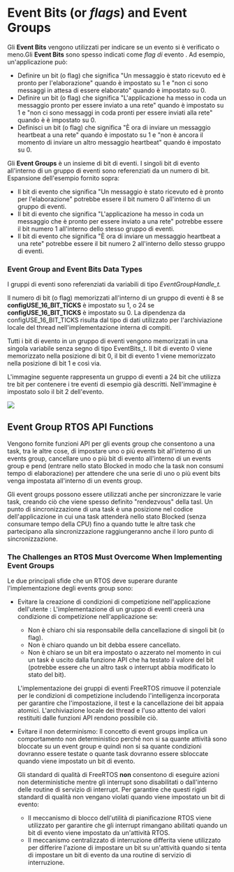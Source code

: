 # Event Bits (or *flags*) and Event Groups

Gli **Event Bits** vengono utilizzati per indicare se un evento si è verificato o meno.Gli  **Event Bits** sono spesso indicati come *flag di* evento . Ad esempio, un'applicazione può:

* Definire un bit (o flag) che significa "Un messaggio è stato ricevuto ed è  pronto per l'elaborazione" quando è impostato su 1 e "non ci sono  messaggi in attesa di essere elaborato" quando è impostato su 0.
* Definire un bit (o flag) che significa "L'applicazione ha messo in coda un  messaggio pronto per essere inviato a una rete" quando è impostato su 1 e "non ci sono messaggi in coda pronti per essere inviati alla rete"  quando è è impostato su 0. 	
* Definisci un bit (o flag) che significa "È ora di inviare un messaggio heartbeat a una rete" quando è impostato su 1 e "non è ancora il momento di inviare un altro messaggio heartbeat" quando è impostato su 0. 

Gli **Event Groups** è un insieme di bit di eventi. I singoli bit di evento all'interno di un gruppo di eventi sono referenziati da un numero di bit. Espansione dell'esempio fornito sopra:

* Il bit di evento che significa "Un messaggio è stato ricevuto ed è pronto  per l'elaborazione" potrebbe essere il bit numero 0 all'interno di un  gruppo di eventi. 	
* Il bit di evento che significa "L'applicazione ha messo in coda un  messaggio che è pronto per essere inviato a una rete" potrebbe essere il bit numero 1 all'interno dello stesso gruppo di eventi. 	
* Il bit di evento che significa "È ora di inviare un messaggio heartbeat a  una rete" potrebbe essere il bit numero 2 all'interno dello stesso  gruppo di eventi. 

### Event Group and Event Bits Data Types

I gruppi di eventi sono referenziati da variabili di tipo *EventGroupHandle_t.*

Il numero di bit (o flag) memorizzati all'interno di un gruppo di eventi è 8 se **configUSE_16_BIT_TICKS**  è impostato su 1, o 24 se **configUSE_16_BIT_TICKS** è impostato su 0. La  dipendenza da configUSE_16_BIT_TICKS risulta dal tipo di dati utilizzato per l'archiviazione locale del thread nell'implementazione interna di  compiti.

Tutti i bit di evento in un gruppo di eventi vengono memorizzati in una singola variabile senza segno di tipo EventBits_t. Il bit di evento 0 viene memorizzato nella posizione di bit 0, il bit di  evento 1 viene memorizzato nella posizione di bit 1 e così via.

L'immagine seguente rappresenta un gruppo di eventi a 24 bit che utilizza tre bit  per contenere i tre eventi di esempio già descritti. Nell'immagine è impostato solo il bit 2 dell'evento.

![](https://www.freertos.org/fr-content-src/uploads/2018/07/24-bit-event-group.gif)

## Event Group RTOS API Functions

Vengono fornite funzioni API per gli events group che consentono a una task, tra le altre cose, di impostare uno o più events bit all'interno di un events group, cancellare uno o più bit di evento all'interno di un events group e pend (entrare nello stato Blocked in modo che la task non consumi tempo di elaborazione) per attendere che una serie di uno o più event bits venga impostata all'interno di un events group.

Gli event groups possono essere utilizzati anche per sincronizzare le varie task, creando ciò che viene spesso definito "rendezvous" della tasl. Un punto di sincronizzazione di una task è una posizione nel codice  dell'applicazione in cui una task  attenderà nello stato Blocked  (senza consumare tempo della CPU) fino a quando tutte le altre task che partecipano alla sincronizzazione raggiungeranno anche il loro punto di sincronizzazione.

### The Challenges an RTOS Must Overcome When Implementing Event Groups 

Le due principali sfide che un RTOS deve superare durante l'implementazione degli events group sono:

* Evitare la creazione di condizioni di competizione nell'applicazione dell'utente :  L'implementazione di un gruppo di eventi creerà una condizione di competizione nell'applicazione se: 

  * Non è chiaro chi sia responsabile della cancellazione di singoli bit (o flag). 
  * Non è chiaro quando un bit debba essere cancellato.
  * Non è chiaro se un bit era impostato o azzerato nel momento in cui un task è uscito dalla funzione API che ha testato il valore del bit (potrebbe  essere che un altro task o interrupt abbia modificato lo stato del bit).

  L'implementazione dei gruppi di eventi FreeRTOS rimuove il potenziale per le condizioni  di competizione includendo l'intelligenza incorporata per garantire che  l'impostazione, il test e la cancellazione dei bit appaia atomici. L'archiviazione locale dei thread e l'uso attento dei valori restituiti dalle funzioni API rendono possibile ciò.

* Evitare il non determinismo:  Il concetto di event groups implica un comportamento non deterministico perché non si sa quante attività sono bloccate su un event group e quindi non si sa quante condizioni dovranno essere  testate o quante task dovranno essere sbloccate quando viene impostato un bit di evento.

  Gli standard di qualità di FreeRTOS **non** consentono di eseguire azioni non deterministiche mentre gli interrupt sono disabilitati o dall'interno delle routine di servizio di interrupt. Per garantire che questi rigidi standard di qualità non vengano violati quando viene impostato un bit di evento:

  * Il meccanismo di blocco dell'utilità di pianificazione RTOS viene  utilizzato per garantire che gli interrupt rimangano abilitati quando un bit di evento viene impostato da un'attività RTOS. 
  * Il meccanismo centralizzato di interruzione differita viene utilizzato per differire l'azione di impostare un bit su un'attività quando si tenta  di impostare un bit di evento da una routine di servizio di  interruzione. 

  

  

  

   	

  

